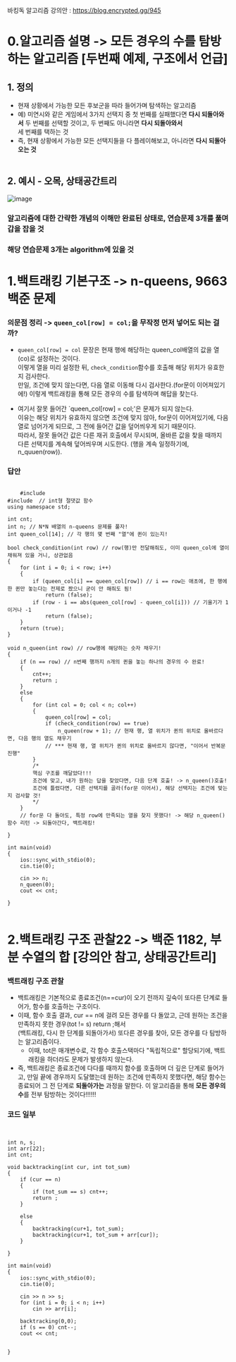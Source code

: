 바킹독 알고리즘 강의안 : https://blog.encrypted.gg/945

0.알고리즘 설명 -> 모든 경우의 수를 탐방하는 알고리즘 [두번째 예제, 구조에서 언급]
===
## 1. 정의
  - 현재 상황에서 가능한 모든 후보군을 따라 들어가며 탐색하는 알고리즘
  - 예) 미연시와 같은 게임에서 3가지 선택지 중 첫 번째를 실패했다면 **다시 되돌아와서** 두 번째를 선택할 것이고, 두 번째도 아니라면 **다시 되돌아와서** </br>
  세 번째를 택하는 것
  - 즉, 현재 상황에서 가능한 모든 선택지들을 다 플레이해보고, 아니라면 **다시 되돌아오는 것**
</br></br>

## 2. 예시 - 오목, 상태공간트리
![image](https://github.com/minjikimkim2222/study/assets/96869808/29f6e22b-f3bc-4a8f-9be6-6bd5a8e6677a)

### 알고리즘에 대한 간략한 개념의 이해만 완료된 상태로, 연습문제 3개를 풀며 갑을 잡을 것
### 해당 연습문제 3개는 algorithm에 있을 것

1.백트래킹 기본구조 -> n-queens, 9663 백준 문제
===
### 의문점 정리 -> `queen_col[row] = col;`을 무작정 먼저 넣어도 되는 걸까?
  - `queen_col[row] = col` 문장은 현재 행에 해당하는 queen_col배열의 값을 열(co)로 설정하는 것이다. </br>
  이렇게 열을 미리 설정한 뒤, `check_condition`함수를 호출해 해당 위치가 유효한지 검사한다. </br>
  만일, 조건에 맞지 않는다면, 다음 열로 이동해 다시 검사한다.(for문이 이어져있기에!) 이렇게 백트래킹을 통해 모든 경우의 수를 탐색하며 해답을 찾는다.

  - 여기서 잘못 들어간 `queen_col[row] = col;'은 문제가 되지 않는다. </br>
  이유는 해당 위치가 유효하지 않으면 조건에 맞지 않아, for문이 이어져있기에, 다음 열로 넘어가게 되므로, 그 전에 들어간 값을 덮어씌우게 되기 때문이다.</br>
  따라서, 잘못 들어간 값은 다른 재귀 호출에서 무시되며, 올바른 값을 찾을 때까지 다른 선택지를 계속해 덮어씌우며 시도한다. (행을 계속 일정하기에, n_quuen(row)).

### 답안
<pre>
  <code>
    #include <iostream>
#include <cstdlib> // int형 절댓값 함수
using namespace std;

int cnt;
int n; // N*N 배열의 n-queens 문제를 풀자!
int queen_col[14]; // 각 행의 몇 번째 "열"에 퀸이 있는지!

bool check_condition(int row) // row(행)만 전달해줘도, 이미 queen_col에 열이 채워져 있을 거니, 상관없음
{
    for (int i = 0; i < row; i++)
    {
        if (queen_col[i] == queen_col[row]) // i == row는 애초에, 한 행에 한 퀸만 놓는다는 전제로 짰으니 굳이 안 해줘도 됨!
            return (false);
        if (row - i == abs(queen_col[row] - queen_col[i])) // 기울기가 1이거나 -1
            return (false);
    }
    return (true);
}

void n_queen(int row) // row행에 해당하는 숫자 채우기!
{
    if (n == row) // n번째 행까지 n개의 퀸을 놓는 하나의 경우의 수 완료!
    {
        cnt++;
        return ;
    }
    else
    {
        for (int col = 0; col < n; col++)
        {
            queen_col[row] = col;
            if (check_condition(row) == true)
                n_queen(row + 1); // 현재 행, 열 위치가 퀸의 위치로 올바르다면, 다음 행의 열도 채우기
            // *** 현재 행, 열 위치가 퀸의 위치로 올바르지 않다면, "이어서 반복문 진행"
        }
        /*
        핵심 구조를 깨달았다!!!
        조건에 맞고, 내가 원하는 답을 찾았다면, 다음 단계 호출! -> n_queen()호출!
        조건에 틀렸다면, 다른 선택지를 골라(for문 이어서), 해당 선택지는 조건에 맞는지 검사할 것!
        */
    }
    // for문 다 돌아도, 특정 row에 만족되는 열을 찾지 못했다! -> 해당 n_queen()함수 리턴 -> 되돌아간다, 백트래킹!

}

int main(void)
{
    ios::sync_with_stdio(0);
    cin.tie(0);

    cin >> n;
    n_queen(0);
    cout << cnt;

}
  </code>
</pre>

2.백트래킹 구조 관찰22 -> 백준 1182, 부분 수열의 합 [강의안 참고, 상태공간트리]
==

### 백트래킹 구조 관찰
  - 백트래킹은 기본적으로 종료조건(n==cur)이 오기 전까지 깊숙이 또다른 단계로 들어가, 함수를 호출하는 구조이다.
  - 이때, 함수 호출 결과, cur == n에 걸려 모든 경우를 다 돌았고, 근데 원하는 조건을 만족하지 못한 경우(tot != s) return ;해서 </br>
  (백트래킹, 다시 한 단계를 되돌아가서) 또다른 경우를 찾아, 모든 경우를 다 탐방하는 알고리즘이다.
      - 이때, tot은 매개변수로, 각 함수 호출스택마다 "독립적으로" 할당되기에, 백트래킹을 하더라도 문제가 발생하지 않는다.
  - 즉, 백트래킹은 종료조건에 다다를 때까지 함수를 호출하며 더 깊은 단계로 들어가고, 만일 끝에 경우까지 도달했는데 원하는 조건에 만족하지 못했다면, 해당 함수는 종료되어 그 전 단계로 **되돌아가는** 과정을 말한다. 이 알고리즘을 통해 **모든 경우의 수**를 전부 탐방하는 것이다!!!!!!
    
### 코드 일부
<pre>
  <code>
    
int n, s;
int arr[22];
int cnt;

void backtracking(int cur, int tot_sum)
{
    if (cur == n)
    {
        if (tot_sum == s) cnt++;
        return ;
    }

    else
    {
        backtracking(cur+1, tot_sum);
        backtracking(cur+1, tot_sum + arr[cur]);
    }

}

int main(void)
{
    ios::sync_with_stdio(0);
    cin.tie(0);

    cin >> n >> s;
    for (int i = 0; i < n; i++)
        cin >> arr[i];
    
    backtracking(0,0);
    if (s == 0) cnt--;
    cout << cnt;


}
  </code>
</pre>
